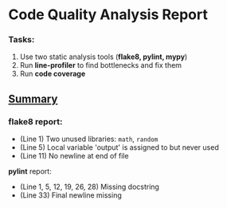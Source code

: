 # Code Quality Analysis Report

### Tasks:

1. Use two static analysis tools (**flake8, pylint, mypy**)
2. Run **line-profiler** to find bottlenecks and fix them
3. Run **code coverage**

## <u>Summary</u>

### **flake8** report:
- (Line 1) Two unused libraries: `math`, `random`
- (Line 5) Local variable 'output' is assigned to but never used
- (Line 11) No newline at end of file

**pylint** report:
- (Line 1, 5, 12, 19, 26, 28) Missing docstring 
- (Line 33) Final newline missing